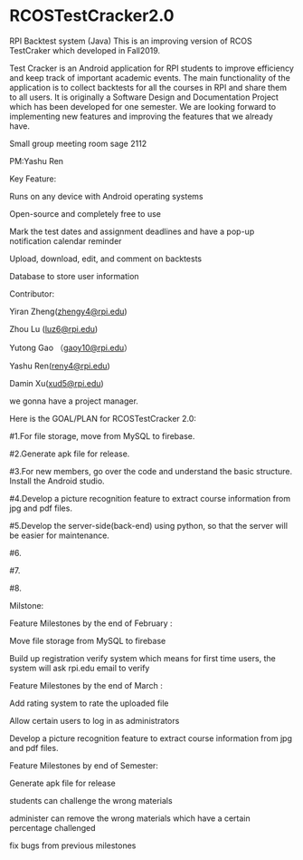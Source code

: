 # RCOSTestCracker2.0
RPI Backtest system (Java)
This is an improving version of RCOS TestCraker which developed in Fall2019.

Test Cracker is an Android application for RPI students to improve efficiency and keep track of important academic events. The main functionality of the application is to collect backtests for all the courses in RPI and share them to all users. It is originally a Software Design and Documentation Project which has been developed for one semester. We are looking forward to implementing new features and improving the features that we already have.

Small group meeting room sage 2112


PM:Yashu Ren

Key Feature:

Runs on any device with Android operating systems

Open-source and completely free to use

Mark the test dates and assignment deadlines and have a pop-up notification calendar reminder

Upload, download, edit, and comment on backtests

Database to store user information


Contributor:

Yiran Zheng(zhengy4@rpi.edu)

Zhou Lu (luz6@rpi.edu)

Yutong Gao （gaoy10@rpi.edu）

Yashu Ren(reny4@rpi.edu)

Damin Xu(xud5@rpi.edu)





we gonna have a project manager. 


Here is the GOAL/PLAN for RCOSTestCracker 2.0:

#1.For file storage, move from MySQL to firebase.

#2.Generate apk file for release.

#3.For new members, go over the code and understand the basic structure. Install the Android studio.

#4.Develop a picture recognition feature to extract course information from jpg and pdf files.

#5.Develop the server-side(back-end) using python, so that the server will be easier for maintenance.

#6.

#7.

#8.


Milstone:


Feature Milestones by the end of February :

Move file storage from MySQL to firebase

Build up registration verify system which means for first time users, the system will ask rpi.edu email to verify


Feature Milestones by the end of March :

Add rating system to rate the uploaded file

Allow certain users to log in as administrators

Develop a picture recognition feature to extract course information from jpg and pdf files.


Feature Milestones by end of Semester:

Generate apk file for release

students can challenge the wrong materials

administer can remove the wrong materials which have a certain percentage challenged

fix bugs from previous milestones



